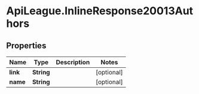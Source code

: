 # ApiLeague.InlineResponse20013Authors

## Properties

Name | Type | Description | Notes
------------ | ------------- | ------------- | -------------
**link** | **String** |  | [optional] 
**name** | **String** |  | [optional] 


